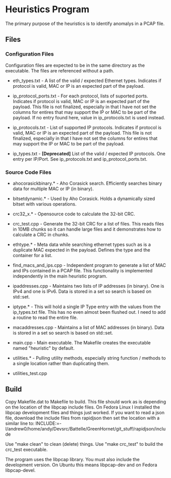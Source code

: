 
# Heuristics Program

The primary purpose of the heuristics is to identify anomalys in a PCAP file.

## Files

### Configuration Files

Configuration files are expected to be in the same directory as the executable. The files are referenced without a path.

- eth_types.txt - A list of the valid / expected Ethernet types. Indicates if protocol is valid, MAC or IP is an expected part of the payload.

- ip_protocol_ports.txt - For each protocol, lists of suported ports. Indicates if protocol is valid, MAC or IP is an expected part of the payload. This file is not finalized, especially in that I have not set the columns for entires that may support the IP or MAC to be part of the payload. If no entry found here, value in ip_protocols.txt is used instead.

- ip_protocols.txt - List of supported IP protocols. Indicates if protocol is valid, MAC or IP is an expected part of the payload. This file is not finalized, especially in that I have not set the columns for entires that may support the IP or MAC to be part of the payload.

- ip_types.txt - **[Deprecated]** List of the valid / expected IP protocols. One entry per IP/Port. See ip_protocols.txt and ip_protocol_ports.txt.


### Source Code Files

- ahocorasickbinary.* - Aho Corasick search. Efficiently searches binary data for multiple MAC or IP (in binary).

- bitsetdynamic.* - Used by Aho Corasick. Holds a dynamically sized bitset with various operations.

- crc32_x.* - Opensource code to calculate the 32-bit CRC.

- crc_test.cpp - Generate the 32-bit CRC for a list of files. This reads files in 10MB chunks so it can handle large files and it demonstrates how 
to calculate a CRC in chunks.

- ethtype.* - Meta data while searching ethernet types such as is a duplicate MAC expected in the payload. Defines the type and the container for a list.

- find_macs_and_ips.cpp - Independent program to generate a list of MAC and IPs contained in a PCAP file. This functionality is implemented independently in the main heuristic program.

- ipaddresses.cpp - Maintains two lists of IP addresses (in binary). One is IPv4 and one is IPv6. Data is stored in a set so search is based on std::set.

- iptype.* - This will hold a single IP Type entry with the values from the ip_types.txt file. This has no even almost been flushed out. I need to add a routine to read the entire file. 

- macaddresses.cpp - Maintains a list of MAC addresses (in binary). Data is stored in a set so search is based on std::set.

- main.cpp - Main executable. The Makefile creates the executable named "heuristic" by default.

- utilities.* - Pulling utility methods, especially string function / methods to a single location rather than duplicating them.

- utilities_test.cpp

## Build

Copy Makefile.dat to Makefile to build. This file should work as is depending on the location of the libpcap include files. On Fedora Linux I installed the libpcap development files and things just worked. If you want to read a json file, download the include files from rapidjson then set the location with a similar line to: INCLUDE:=-I/andrew0/home/andy/Devsrc/Battelle/GreenHornet/git_stuff/rapidjson/include

Use "make clean" to clean (delete) things. Use "make crc_test" to build the crc_test executable.

The program uses the libpcap library. You must also include the development version. On Ubuntu this means libpcap-dev and on Fedora libpcap-devel.
